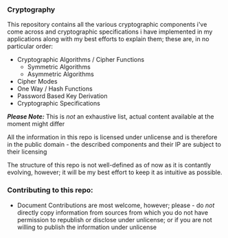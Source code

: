 ### Cryptography

This repository contains all the various cryptographic components i've come across and cryptographic specifications i have implemented in my applications along with my best efforts to explain them; these are, in no particular order:

- Cryptographic Algorithms / Cipher Functions
  - Symmetric Algorithms
  - Asymmetric Algorithms
- Cipher Modes
- One Way / Hash Functions
- Password Based Key Derivation
- Cryptographic Specifications

***Please Note:*** This is _not_ an exhaustive list, actual content available at the moment might differ 

All the information in this repo is licensed under unlicense and is therefore in the public domain - the described components and their IP are subject to their licensing

The structure of this repo is not well-defined as of now as it is contantly evolving, however; it will be my best effort to keep it as intuitive as possible.

### Contributing to this repo:
- Document Contributions are most welcome, however; please - do _not_ directly copy information from sources from which you do not have permission to republish or disclose under unlicense; or if you are not willing to publish the information under unlicense
